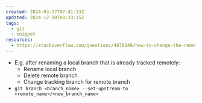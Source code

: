 ```yaml
---
created: 2024-03-27T07:41:13Z
updated: 2024-12-10T08:33:15Z
tags:
  - git
  - snippet
resources:
  - https://stackoverflow.com/questions/4878249/how-to-change-the-remote-a-branch-is-tracking
---
```

- E.g. after renaming a local branch that is already tracked remotely:
	- Rename local branch
	- Delete remote branch
	- Change tracking branch for remote branch
- `git branch <branch_name> --set-upstream-to <remote_name>/<new_branch_name>`